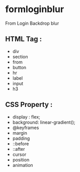 # formloginblur
From Login Backdrop blur

HTML Tag :
---------------------------
* div
* section
* from
* button
* hr
* label
* input 
* h3

CSS Property :
---------------------------
* display : flex;
* background: linear-gradient();
* @keyframes
* margin
* padding
* ::before
* ::after
* cursor
* position
* animation
